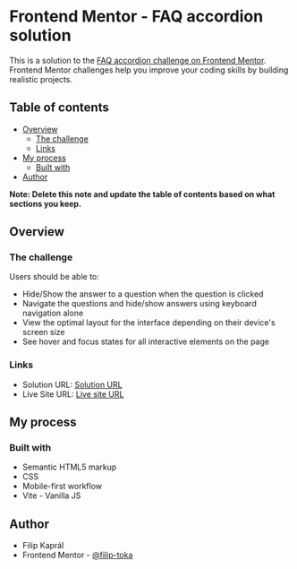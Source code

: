 # Frontend Mentor - FAQ accordion solution

This is a solution to the [FAQ accordion challenge on Frontend Mentor](https://www.frontendmentor.io/challenges/faq-accordion-wyfFdeBwBz). Frontend Mentor challenges help you improve your coding skills by building realistic projects. 

## Table of contents

- [Overview](#overview)
  - [The challenge](#the-challenge)
  - [Links](#links)
- [My process](#my-process)
  - [Built with](#built-with)
- [Author](#author)

**Note: Delete this note and update the table of contents based on what sections you keep.**

## Overview

### The challenge

Users should be able to:

- Hide/Show the answer to a question when the question is clicked
- Navigate the questions and hide/show answers using keyboard navigation alone
- View the optimal layout for the interface depending on their device's screen size
- See hover and focus states for all interactive elements on the page

### Links

- Solution URL: [Solution URL](https://github.com/filip-toka/fem-faq-accordion)
- Live Site URL: [Live site URL](https://filip-toka.github.io/fem-faq-accordion)

## My process

### Built with

- Semantic HTML5 markup
- CSS
- Mobile-first workflow
- Vite - Vanilla JS

## Author

- Filip Kaprál
- Frontend Mentor - [@filip-toka](https://www.frontendmentor.io/profile/filip-toka)
